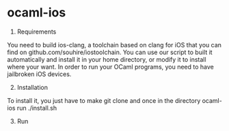 ocaml-ios
=========

1. Requirements

You need to build ios-clang, a toolchain based on clang for iOS that you can find on github.com/souhire/iostoolchain. 
You can use our script to built it automatically and install it in your home directory, or modify it to install where your want.
In order to run your OCaml programs, you need to have jailbroken iOS devices.

2. Installation

To install it, you just have to make git clone and once in the directory ocaml-ios run ./install.sh 

3. Run

